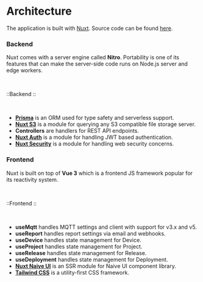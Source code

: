# Architecture

The application is built with [Nuxt](www.nuxt.com). Source code can be found [here](https://github.com/esp-admin/app).

### Backend

Nuxt comes with a server engine called **Nitro**. Portability is one of its features that can make the server-side code runs on Node.js server and edge workers.

<br>

::Backend
::

<br>

- [**Prisma**](https://www.prisma.io) is an ORM used for type safety and serverless support.
- [**Nuxt S3**](https://nuxt-s3.bg.tn) is a module for querying any S3 compatible file storage server.
- **Controllers** are handlers for REST API endpoints.
- [**Nuxt Auth**](https://nuxt-auth.bg.tn) is a module for handling JWT based authentication.
- [**Nuxt Security**](https://nuxt-security.vercel.app) is a module for handling web security concerns.

### Frontend

Nuxt is built on top of **Vue 3** which is a frontend JS framework popular for its reactivity system.

<br>

::Frontend
::

<br>

- **useMqtt** handles MQTT settings and client with support for v3.x and v5.
- **useReport** handles report settings via email and webhooks.
- **useDevice** handles state management for Device.
- **useProject** handles state management for Project.
- **useRelease** handles state management for Release.
- **useDeployment** handles state management for Deployment.
- [**Nuxt Naive UI**](https://nuxt-naiveui.bg.tn) is an SSR module for Naive UI component library.
- [**Tailwind CSS**](https://tailwindcss.com) is a utility-first CSS framework.
